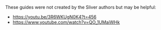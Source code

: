 These guides were not created by the Sliver authors but may be helpful:

* https://youtu.be/3R6WKUgN0K4?t=456
* https://www.youtube.com/watch?v=QO_1UMaiWHk
